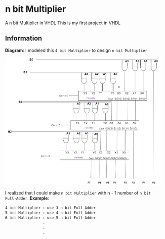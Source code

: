 # n bit Multiplier
A n bit Multiplier in VHDL
This is my first project in VHDL
## Information
**Diagram**: 
I modeled this `4 bit Multiplier` to design `n bit Multiplier`

![Diagram](./Picture/4_bit_Multiplier%20(1).jpg)

I realized that I could make `n bit Multiplier` with n - 1 number of `n bit Full-Adder`.
**Example**: 
```text
4 bit Multiplier : use 3 n bit Full-Adder
5 bit Multiplier : use 4 n bit Full-Adder
6 bit Multiplier : use 5 n bit Full-Adder
                 .
                 .
                 .
```